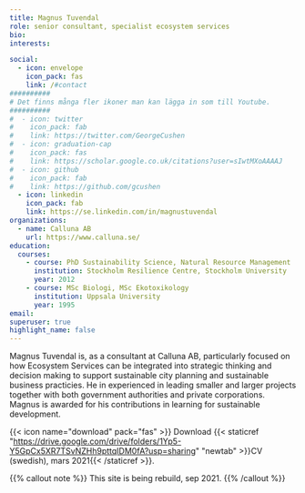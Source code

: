 ```yaml
---
title: Magnus Tuvendal
role: senior consultant, specialist ecosystem services
bio:
interests:

social:
  - icon: envelope
    icon_pack: fas
    link: /#contact
##########
# Det finns många fler ikoner man kan lägga in som till Youtube.
##########
#  - icon: twitter
#    icon_pack: fab
#    link: https://twitter.com/GeorgeCushen
#  - icon: graduation-cap
#    icon_pack: fas
#    link: https://scholar.google.co.uk/citations?user=sIwtMXoAAAAJ
#  - icon: github
#    icon_pack: fab
#    link: https://github.com/gcushen
  - icon: linkedin
    icon_pack: fab
    link: https://se.linkedin.com/in/magnustuvendal
organizations:
  - name: Calluna AB
    url: https://www.calluna.se/
education:
  courses:
    - course: PhD Sustainability Science, Natural Resource Management
      institution: Stockholm Resilience Centre, Stockholm University
      year: 2012
    - course: MSc Biologi, MSc Ekotoxikology
      institution: Uppsala University
      year: 1995
email:
superuser: true
highlight_name: false
---
```


Magnus Tuvendal is, as a consultant at Calluna AB, particularly focused on how Ecosystem Services can be integrated into strategic thinking and decision making to support sustainable city planning and sustainable business practicies.  He in experienced in leading smaller and larger projects together with both government authorities and private corporations. Magnus is awarded for his contributions in learning for sustainable development. 

{{< icon name="download" pack="fas" >}} Download {{< staticref "https://drive.google.com/drive/folders/1Yp5-Y5GpCx5XR7TSvNZHh9pttqIDM0fA?usp=sharing" "newtab" >}}CV (swedish), mars 2021{{< /staticref >}}.

{{% callout note %}}  This site is being rebuild, sep 2021. {{% /callout %}}

